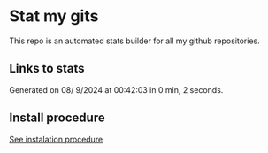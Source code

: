 # Stat my gits

This repo is an automated stats builder for all my github repositories.

## Links to stats


Generated on 08/ 9/2024 at 00:42:03 in 0 min, 2 seconds.

## Install procedure

[See instalation procedure](./src/install.md)
